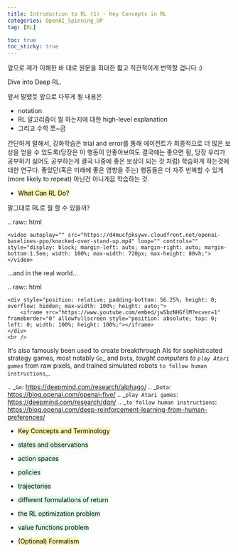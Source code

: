 ```yaml
---
title: Introduction to RL (1) - Key Concepts in RL
categories: OpenAI_Spinning_UP
tag: [RL]

toc: true
toc_sticky: true
---
```


앞으로 제가 이해한 바 대로 원문을 최대한 짧고 직관적이게 번역할 겁니다 :)

Dive into Deep RL.

앞서 말했듯 앞으로 다루게 될 내용은 

* notation
* RL 알고리즘이 뭘 하는지에 대한 high-level explanation 
* 그리고 수학 쪼~금

간단하게 말해서, 강화학습은 trial and error를 통해 에이전트가 최종적으로 더 많은 보상을 얻을 수 있도록(당장은 이 행동이 안좋아보여도 결국에는 좋으면 됨, 당장 우리가 공부하기 싫어도 공부하는게 결국 나중에 좋은 보상이 되는 것 처럼) 학습하게 하는것에 대한 연구다. 좋았던(혹은 미래에 좋은 영향을 주는) 행동들은 더 자주 반복할 수 있게 (more likely to repeat) 아닌건 아니게끔 학습하는 것.  

- <mark style='background-color: #fff5b1'> What Can RL Do? </mark>

말그대로 RL로 뭘 할 수 있을까?

.. raw:: html

    <video autoplay="" src="https://d4mucfpksywv.cloudfront.net/openai-baselines-ppo/knocked-over-stand-up.mp4" loop="" controls="" style="display: block; margin-left: auto; margin-right: auto; margin-bottom:1.5em; width: 100%; max-width: 720px; max-height: 80vh;">
    </video>

...and in the real world...

.. raw:: html

    <div style="position: relative; padding-bottom: 56.25%; height: 0; overflow: hidden; max-width: 100%; height: auto;">
        <iframe src="https://www.youtube.com/embed/jwSbzNHGflM?ecver=1" frameborder="0" allowfullscreen style="position: absolute; top: 0; left: 0; width: 100%; height: 100%;"></iframe>
    </div>
    <br />
    
It's also famously been used to create breakthrough AIs for sophisticated strategy games, most notably `Go`_ and `Dota`_, taught computers to `play Atari games`_ from raw pixels, and trained simulated robots `to follow human instructions`_.

.. _`Go`: https://deepmind.com/research/alphago/
.. _`Dota`: https://blog.openai.com/openai-five/
.. _`play Atari games`: https://deepmind.com/research/dqn/
.. _`to follow human instructions`: https://blog.openai.com/deep-reinforcement-learning-from-human-preferences/



- <mark style='background-color: #fff5b1'> Key Concepts and Terminology </mark>

 - <mark style='background-color: #dcffe4'> states and observations </mark>
 
 - <mark style='background-color: #dcffe4'> action spaces </mark>
 
 - <mark style='background-color: #dcffe4'> policies </mark>

 - <mark style='background-color: #dcffe4'> trajectories </mark>
 
 - <mark style='background-color: #dcffe4'> different formulations of return </mark>
 
 - <mark style='background-color: #dcffe4'> the RL optimization problem </mark>
 
 - <mark style='background-color: #dcffe4'> value functions problem </mark>

- <mark style='background-color: #fff5b1'> (Optional) Formalism </mark>

